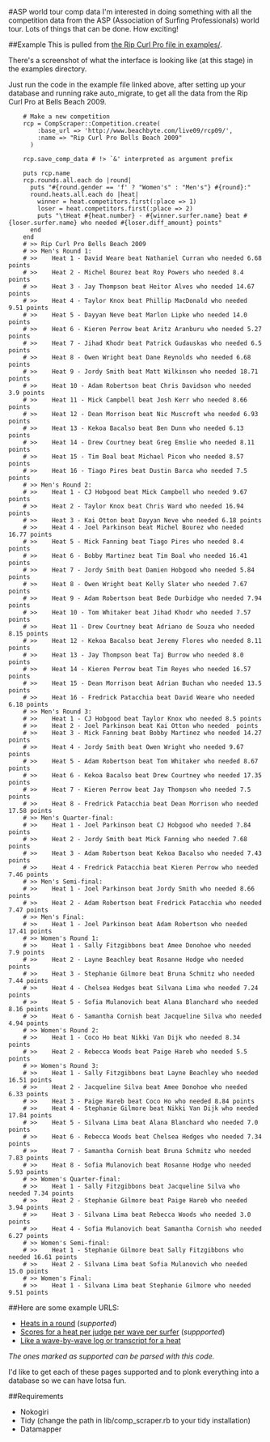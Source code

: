 #ASP world tour comp data
I'm interested in doing something with all the competition data from the ASP (Association of Surfing Professionals) world tour. Lots of things that can be done. How exciting!

##Example
This is pulled from [the Rip Curl Pro file in examples/](http://github.com/DylanFM/asp-scores/blob/3b3e31edaca6809b075f3f65bd2e912f07f3f3a3/example/rip_curl_pro.rb).

There's a screenshot of what the interface is looking like (at this stage) in the examples directory.

Just run the code in the example file linked above, after setting up your database and running rake auto_migrate, to get all the data from the Rip Curl Pro at Bells Beach 2009.

		# Make a new competition
		rcp = CompScraper::Competition.create(
		    :base_url => 'http://www.beachbyte.com/live09/rcp09/',
		    :name => "Rip Curl Pro Bells Beach 2009"
		  )

		rcp.save_comp_data # !> `&' interpreted as argument prefix

		puts rcp.name
		rcp.rounds.all.each do |round|
		  puts "#{round.gender == 'f' ? "Women's" : "Men's"} #{round}:"
		  round.heats.all.each do |heat|
		    winner = heat.competitors.first(:place => 1)
		    loser = heat.competitors.first(:place => 2)
		    puts "\tHeat #{heat.number} - #{winner.surfer.name} beat #{loser.surfer.name} who needed #{loser.diff_amount} points"
		  end
		end
		# >> Rip Curl Pro Bells Beach 2009
		# >> Men's Round 1:
		# >> 	Heat 1 - David Weare beat Nathaniel Curran who needed 6.68 points
		# >> 	Heat 2 - Michel Bourez beat Roy Powers who needed 8.4 points
		# >> 	Heat 3 - Jay Thompson beat Heitor Alves who needed 14.67 points
		# >> 	Heat 4 - Taylor Knox beat Phillip MacDonald who needed 9.51 points
		# >> 	Heat 5 - Dayyan Neve beat Marlon Lipke who needed 14.0 points
		# >> 	Heat 6 - Kieren Perrow beat Aritz Aranburu who needed 5.27 points
		# >> 	Heat 7 - Jihad Khodr beat Patrick Gudauskas who needed 6.5 points
		# >> 	Heat 8 - Owen Wright beat Dane Reynolds who needed 6.68 points
		# >> 	Heat 9 - Jordy Smith beat Matt Wilkinson who needed 18.71 points
		# >> 	Heat 10 - Adam Robertson beat Chris Davidson who needed 3.9 points
		# >> 	Heat 11 - Mick Campbell beat Josh Kerr who needed 8.66 points
		# >> 	Heat 12 - Dean Morrison beat Nic Muscroft who needed 6.93 points
		# >> 	Heat 13 - Kekoa Bacalso beat Ben Dunn who needed 6.13 points
		# >> 	Heat 14 - Drew Courtney beat Greg Emslie who needed 8.11 points
		# >> 	Heat 15 - Tim Boal beat Michael Picon who needed 8.57 points
		# >> 	Heat 16 - Tiago Pires beat Dustin Barca who needed 7.5 points
		# >> Men's Round 2:
		# >> 	Heat 1 - CJ Hobgood beat Mick Campbell who needed 9.67 points
		# >> 	Heat 2 - Taylor Knox beat Chris Ward who needed 16.94 points
		# >> 	Heat 3 - Kai Otton beat Dayyan Neve who needed 6.18 points
		# >> 	Heat 4 - Joel Parkinson beat Michel Bourez who needed 16.77 points
		# >> 	Heat 5 - Mick Fanning beat Tiago Pires who needed 8.4 points
		# >> 	Heat 6 - Bobby Martinez beat Tim Boal who needed 16.41 points
		# >> 	Heat 7 - Jordy Smith beat Damien Hobgood who needed 5.84 points
		# >> 	Heat 8 - Owen Wright beat Kelly Slater who needed 7.67 points
		# >> 	Heat 9 - Adam Robertson beat Bede Durbidge who needed 7.94 points
		# >> 	Heat 10 - Tom Whitaker beat Jihad Khodr who needed 7.57 points
		# >> 	Heat 11 - Drew Courtney beat Adriano de Souza who needed 8.15 points
		# >> 	Heat 12 - Kekoa Bacalso beat Jeremy Flores who needed 8.11 points
		# >> 	Heat 13 - Jay Thompson beat Taj Burrow who needed 8.0 points
		# >> 	Heat 14 - Kieren Perrow beat Tim Reyes who needed 16.57 points
		# >> 	Heat 15 - Dean Morrison beat Adrian Buchan who needed 13.5 points
		# >> 	Heat 16 - Fredrick Patacchia beat David Weare who needed 6.18 points
		# >> Men's Round 3:
		# >> 	Heat 1 - CJ Hobgood beat Taylor Knox who needed 8.5 points
		# >> 	Heat 2 - Joel Parkinson beat Kai Otton who needed  points
		# >> 	Heat 3 - Mick Fanning beat Bobby Martinez who needed 14.27 points
		# >> 	Heat 4 - Jordy Smith beat Owen Wright who needed 9.67 points
		# >> 	Heat 5 - Adam Robertson beat Tom Whitaker who needed 8.67 points
		# >> 	Heat 6 - Kekoa Bacalso beat Drew Courtney who needed 17.35 points
		# >> 	Heat 7 - Kieren Perrow beat Jay Thompson who needed 7.5 points
		# >> 	Heat 8 - Fredrick Patacchia beat Dean Morrison who needed 17.58 points
		# >> Men's Quarter-final:
		# >> 	Heat 1 - Joel Parkinson beat CJ Hobgood who needed 7.84 points
		# >> 	Heat 2 - Jordy Smith beat Mick Fanning who needed 7.68 points
		# >> 	Heat 3 - Adam Robertson beat Kekoa Bacalso who needed 7.43 points
		# >> 	Heat 4 - Fredrick Patacchia beat Kieren Perrow who needed 7.46 points
		# >> Men's Semi-final:
		# >> 	Heat 1 - Joel Parkinson beat Jordy Smith who needed 8.66 points
		# >> 	Heat 2 - Adam Robertson beat Fredrick Patacchia who needed 7.47 points
		# >> Men's Final:
		# >> 	Heat 1 - Joel Parkinson beat Adam Robertson who needed 17.41 points
		# >> Women's Round 1:
		# >> 	Heat 1 - Sally Fitzgibbons beat Amee Donohoe who needed 7.9 points
		# >> 	Heat 2 - Layne Beachley beat Rosanne Hodge who needed  points
		# >> 	Heat 3 - Stephanie Gilmore beat Bruna Schmitz who needed 7.44 points
		# >> 	Heat 4 - Chelsea Hedges beat Silvana Lima who needed 7.24 points
		# >> 	Heat 5 - Sofia Mulanovich beat Alana Blanchard who needed 8.16 points
		# >> 	Heat 6 - Samantha Cornish beat Jacqueline Silva who needed 4.94 points
		# >> Women's Round 2:
		# >> 	Heat 1 - Coco Ho beat Nikki Van Dijk who needed 8.34 points
		# >> 	Heat 2 - Rebecca Woods beat Paige Hareb who needed 5.5 points
		# >> Women's Round 3:
		# >> 	Heat 1 - Sally Fitzgibbons beat Layne Beachley who needed 16.51 points
		# >> 	Heat 2 - Jacqueline Silva beat Amee Donohoe who needed 6.33 points
		# >> 	Heat 3 - Paige Hareb beat Coco Ho who needed 8.84 points
		# >> 	Heat 4 - Stephanie Gilmore beat Nikki Van Dijk who needed 17.84 points
		# >> 	Heat 5 - Silvana Lima beat Alana Blanchard who needed 7.0 points
		# >> 	Heat 6 - Rebecca Woods beat Chelsea Hedges who needed 7.34 points
		# >> 	Heat 7 - Samantha Cornish beat Bruna Schmitz who needed 7.83 points
		# >> 	Heat 8 - Sofia Mulanovich beat Rosanne Hodge who needed 5.93 points
		# >> Women's Quarter-final:
		# >> 	Heat 1 - Sally Fitzgibbons beat Jacqueline Silva who needed 7.34 points
		# >> 	Heat 2 - Stephanie Gilmore beat Paige Hareb who needed 3.94 points
		# >> 	Heat 3 - Silvana Lima beat Rebecca Woods who needed 3.0 points
		# >> 	Heat 4 - Sofia Mulanovich beat Samantha Cornish who needed 6.27 points
		# >> Women's Semi-final:
		# >> 	Heat 1 - Stephanie Gilmore beat Sally Fitzgibbons who needed 16.61 points
		# >> 	Heat 2 - Silvana Lima beat Sofia Mulanovich who needed 15.0 points
		# >> Women's Final:
		# >> 	Heat 1 - Silvana Lima beat Stephanie Gilmore who needed 9.51 points

##Here are some example URLS:
* [Heats in a round](http://www.beachbyte.com/live09/rcp09/mr1.asp) (_supported_)
* [Scores for a heat per judge per wave per surfer](http://www.beachbyte.com/live09/rcp09/mr1sc01.asp?rLingua=) (_suppported_)
* [Like a wave-by-wave log or transcript for a heat](http://www.beachbyte.com/live09/rcp09/mr1pf01.asp?rLingua=)

_The ones marked as supported can be parsed with this code._

I'd like to get each of these pages supported and to plonk everything into a database so we can have lotsa fun.

##Requirements
* Nokogiri
* Tidy (change the path in lib/comp_scraper.rb to your tidy installation)
* Datamapper